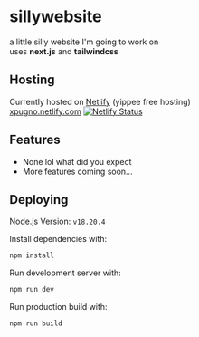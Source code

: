 # sillywebsite
a little silly website I'm going to work on \
uses **next.js** and **tailwindcss**

## Hosting

Currently hosted on [Netlify](https://www.netlify.com/with/nextjs/) (yippee free hosting) \
[xpugno.netlify.com](xpugno.netlify.com) [![Netlify Status](https://api.netlify.com/api/v1/badges/d5443827-465e-49a1-9b2e-987b0184dd95/deploy-status)](https://app.netlify.com/sites/xpugno/deploys) 


## Features

+ None lol what did you expect
+ More features coming soon...

## Deploying

Node.js Version: `v18.20.4`

Install dependencies with:

```bash
npm install
```

Run development server with:

```bash
npm run dev
```

Run production build with:

```bash
npm run build
```